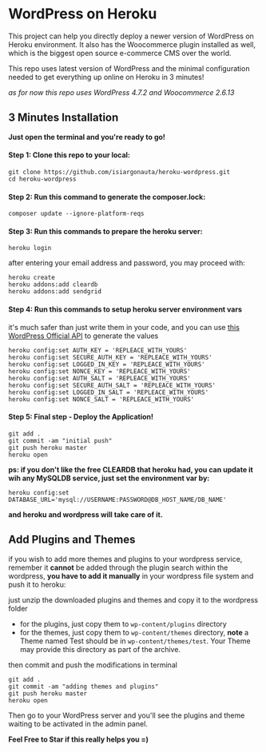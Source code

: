 # WordPress on Heroku
This project can help you directly deploy a newer version of WordPress on Heroku environment. It also has the Woocommerce plugin installed as well, which is the biggest open source e-commerce CMS over the world. 

This repo uses latest version of WordPress and the minimal configuration needed to get everything up online on Heroku in 3 minutes! 

*as for now this repo uses WordPress 4.7.2 and Woocommerce 2.6.13*

## 3 Minutes Installation
**Just open the terminal and you're ready to go!**
#### Step 1: Clone this repo to your local:
```
git clone https://github.com/isiargonauta/heroku-wordpress.git
cd heroku-wordpress
```
#### Step 2: Run this command to generate the composer.lock:
```
composer update --ignore-platform-reqs
```
#### Step 3: Run this commands to prepare the heroku server:
```
heroku login
```
after entering your email address and password, you may proceed with:
```
heroku create
heroku addons:add cleardb
heroku addons:add sendgrid
```
#### Step 4: Run this commands to setup heroku server environment vars 
it's much safer than just write them in your code, and you can use [this WordPress Official API](https://api.wordpress.org/secret-key/1.1/salt/) to generate the values
```
heroku config:set AUTH_KEY = 'REPLEACE_WITH_YOURS'
heroku config:set SECURE_AUTH_KEY = 'REPLEACE_WITH_YOURS'
heroku config:set LOGGED_IN_KEY = 'REPLEACE_WITH_YOURS'
heroku config:set NONCE_KEY = 'REPLEACE_WITH_YOURS'
heroku config:set AUTH_SALT = 'REPLEACE_WITH_YOURS'
heroku config:set SECURE_AUTH_SALT = 'REPLEACE_WITH_YOURS'
heroku config:set LOGGED_IN_SALT = 'REPLEACE_WITH_YOURS'
heroku config:set NONCE_SALT = 'REPLEACE_WITH_YOURS'
```
#### Step 5: **Final step** - Deploy the Application!
```
git add .
git commit -am "initial push"
git push heroku master
heroku open
```

**ps: if you don't like the free CLEARDB that heroku had, you can update it wih any MySQLDB service, just set the environment var by:**
```
heroku config:set DATABASE_URL='mysql://USERNAME:PASSWORD@DB_HOST_NAME/DB_NAME'
```
**and heroku and wordpress will take care of it.**

## Add Plugins and Themes

if you wish to add more themes and plugins to your wordpress service, remember it **cannot** be added through the plugin search within the wordpress, **you have to add it manually** in your wordpress file system and push it to heroku:

just unzip the downloaded plugins and themes and copy it to the wordpress folder

+ for the plugins, just copy them to `wp-content/plugins` directory
+ for the themes, just copy them to `wp-content/themes` directory, **note** a Theme named Test should be in `wp-content/themes/test`. Your Theme may provide this directory as part of the archive.

then commit and push the modifications in terminal
```
git add .
git commit -am "adding themes and plugins"
git push heroku master
heroku open
```

Then go to your WordPress server and you'll see the plugins and theme waiting to be activated in the admin panel.


**Feel Free to Star if this really helps you  =)**
